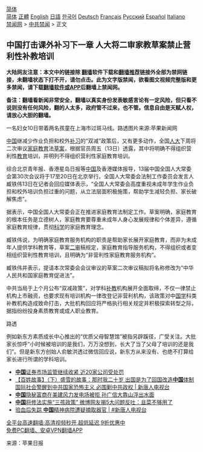  <!-- 面包屑导航 --> <div class="breadcrumb"><!-- GTranslate: https://gtranslate.io/ -->  <div class="switcher notranslate">  <div class="selected">  <a href="#" onclick="return false;"> 简体</a>  </div>  <div class="option">  <a href="https://www.bannedbook.org" onclick="doGTranslate('zh-CN|zh-CN');jQuery('div.switcher div.selected a').html(jQuery(this).html());return false;" title="简体中文" class="nturl selected"> 简体</a>  <a href="https://www.bannedbook.org/zh-tw/" onclick="doGTranslate('zh-CN|zh-TW');jQuery('div.switcher div.selected a').html(jQuery(this).html());return false;" title="繁體中文" class="nturl"> 正體</a>  <a href="https://www.bannedbook.org/en/" onclick="doGTranslate('zh-CN|en');jQuery('div.switcher div.selected a').html(jQuery(this).html());return false;" title="English" class="nturl"> English</a>  <a href="https://www.bannedbook.org/ja/" onclick="doGTranslate('zh-CN|ja');jQuery('div.switcher div.selected a').html(jQuery(this).html());return false;" title="日本語" class="nturl"> 日語</a>  <a href="https://www.bannedbook.org/ko/" onclick="doGTranslate('zh-CN|ko');jQuery('div.switcher div.selected a').html(jQuery(this).html());return false;" title="한국어" class="nturl"> 한국어</a>  <a href="https://www.bannedbook.org/de/" onclick="doGTranslate('zh-CN|de');jQuery('div.switcher div.selected a').html(jQuery(this).html());return false;" title="Deutsch" class="nturl"> Deutsch</a>  <a href="https://www.bannedbook.org/fr/" onclick="doGTranslate('zh-CN|fr');jQuery('div.switcher div.selected a').html(jQuery(this).html());return false;" title="Français" class="nturl"> Français</a>  <a href="https://www.bannedbook.org/ru/" onclick="doGTranslate('zh-CN|ru');jQuery('div.switcher div.selected a').html(jQuery(this).html());return false;" title="Русский" class="nturl"> Русский</a>  <a href="https://www.bannedbook.org/es/" onclick="doGTranslate('zh-CN|es');jQuery('div.switcher div.selected a').html(jQuery(this).html());return false;" title="Español" class="nturl"> Español</a>  <a href="https://www.bannedbook.org/it/" onclick="doGTranslate('zh-CN|it');jQuery('div.switcher div.selected a').html(jQuery(this).html());return false;" title="Italiano" class="nturl"> Italiano</a>  </div>  </div>      <div class='breadcrumb-sub'><!-- Breadcrumb NavXT 6.3.0 --> <a href="https://www.bannedbook.org/" class="home">禁闻网</a> &gt; <a href="https://www.bannedbook.org/bnews/cbnews/" class="category">中共禁闻</a> &gt; 正文</div></div><h2>中国打击课外补习下一章 人大将二审家教草案禁止营利性补教培训</h2> <p class="notice"><b>大陆网友注意：本文中的链接除 <a href="https://github.com/bannedbook/fanqiang" >翻墙</a>软件下载和<a href="https://github.com/killgcd/justmysocks/blob/master/README.md">翻墙推荐</a>链接外全部为禁网链接，未翻墙状态下打不开，请勿点击。此为文字版禁闻，欲看图文视频完整版和更多禁闻，请下载<a href="https://github.com/bannedbook/fanqiang">翻墙软件或APP</a>后翻墙上禁闻网。</p><p>备注：翻墙看新闻非常安全，翻墙以真实身份发表敏感言论有一定风险，但只看不说则没有任何风险，翻的人太多，政府管不过来，也不管。信息自由是天赋人权，请放心大胆的翻墙。</b></p>  <div class="entry"> <p id="conimg">一名妇女10日带着两名孩童在上海市过斑马线。路透图片来源:苹果新闻网</p> <p><span class='wp_keywordlink_affiliate'><a href="https://www.bannedbook.org/" title="中国" target="_blank">中国</a></span>继减少作业负担和校外<a href="https://www.bannedbook.org/bnews/tag/%E8%A1%A5%E4%B9%A0/" class="st_tag internal_tag" rel="tag" title="标签 补习 下的日志">补习</a>的“双减”政策后，又有更多动作，全国<a href="https://www.bannedbook.org/bnews/tag/%E4%BA%BA%E5%A4%A7/" class="st_tag internal_tag" rel="tag" title="标签 人大 下的日志">人大</a>下周将二次审议<a href="https://www.bannedbook.org/bnews/tag/%e5%ae%b6%e5%ba%ad%e6%95%99%e8%82%b2/" class="st_tag internal_tag" rel="tag" title="标签 家庭教育 下的日志">家庭教育</a>法<a href="https://www.bannedbook.org/bnews/tag/%E8%8D%89%E6%A1%88/" class="st_tag internal_tag" rel="tag" title="标签 草案 下的日志">草案</a>，根据官员周五（13日）透露，其中将明确不得组织营利性<a href="https://www.bannedbook.org/bnews/tag/%e6%95%99%e8%82%b2/" class="st_tag internal_tag" rel="tag" title="标签 教育 下的日志">教育</a>培训，并明列不得组织营利性家庭教育培训。</p>  <p>综合北京青年报、香港星岛日报等<a href="https://www.bannedbook.org/bnews/tag/%E4%B8%AD%E5%9B%BD/" class="st_tag internal_tag" rel="tag" title="标签 中国 下的日志">中国</a>及香港媒体报导，13届中国全国人大常委会第30次会议将于17至20日在北京举行。全国人大常委会法制工作委员会发言人臧铁伟13日在记者会回应媒体表示，“全国人大常委会高度重视未成年学生作业负担和校外培训负担过重的问题，从立法层面积极施策，帮助学生减轻负担、家长破解焦虑”。</p> <p>据表示，中国全国人大常委会正在推进家庭教育法制定工作。草案明确，家庭教育的根本任务是立德树人，家庭教育要尊重未成年人身心发展规律和个体差异，遵循家庭教育规律，贯彻<span class='wp_keywordlink'><a href="https://www.bannedbook.org/forum11/topic309.html" title="禁片：“科学”的棍子" target="_blank">科学</a></span>的家庭教育理念。</p>  <p>臧铁伟说，为明确家庭教育服务机构的职责是帮助家长展开家庭教育，而非为未成年人提供学科教育等，草案<a href="https://www.bannedbook.org/bnews/tag/%E4%BA%8C%E5%AE%A1/" class="st_tag internal_tag" rel="tag" title="标签 二审 下的日志">二审</a>稿规定，家庭教育指导服务机构，不得组织或者变相组织营利性教育培训，且明确为“非营利性家庭教育服务机构”。</p> <p>臧铁伟并表示，提请本次常委会会议审议的草案二次审议稿拟将名称修改为“中华人民共和国家庭教育促进法”。</p>  <p>中共当局于上个月公布“双减政策”，对学科<a href="https://www.bannedbook.org/bnews/tag/%E8%A1%A5%E6%95%99/" class="st_tag internal_tag" rel="tag" title="标签 补教 下的日志">补教</a>机构展开全面取缔，不仅一律禁止机构上市融资，也要求现有培训机构一律改登记非营利机构，该政策对中<span class='wp_keywordlink'><a href="https://www.bannedbook.org/forum24/" title="国学传统文化禁书" target="_blank">国学</a></span>科类补教机构造成致命打击，大批机构回应将严格执行相关规定并积极探索转型之际，据指纷纷投身素质教育或成人职业教育。</p> <p>路透</p>  <p>例如新东方素质成长中心推出的“优质父母智慧馆”被指另辟蹊径，广受关注。大批家长惊呼“小时候被培训的是我们，万万没想到，长大了当了父母了培训的还是我们”。但是新东方创始人俞敏洪透过微信回应说，新东方从来没有、也绝不打算给家长进行所谓的学科培训。</p> <ul class='op-related-articles' title='相关阅读'> <li><a href='https://www.bannedbook.org/bnews/headline/20210815/1606452.html' target='_blank'><b>中国</b>证券市场监管继续收紧 近20家公司受处罚</a></li> <li><a href='https://www.bannedbook.org/bnews/bannedvideo/20210815/1606437.html' target='_blank'>【百姓故事】（下）盛雪的故事：那时我二十岁 出国是为了回国改造<b>中国</b>体制 国际社会警醒到中共国家恐怖主义 必围剿中共政权 | 新唐人电视台</a></li> <li><a href='https://www.bannedbook.org/bnews/comments/20210815/1606434.html' target='_blank'><b>中国</b>隐秘富商在美建风力发电场被拒 孙广信大靠山浮出水面</a></li> <li><a href='https://www.bannedbook.org/bnews/cbnews/20210815/1606416.html' target='_blank'><b>中国</b>将修法实施“三孩政策” 微博网友揭5大问题反吐：韭菜不够用了</a></li> <li><a href='https://www.bannedbook.org/bnews/bannedvideo/20210815/1606408.html' target='_blank'>验血后失踪 <b>中国</b>精神病院遭疑摘取器官 | #新唐人电视台</a></li> </ul> <p class="texttj"> <a href="https://github.com/bannedbook/fanqiang/wiki/V2ray%E6%9C%BA%E5%9C%BA" target="_blank">全平台高速翻墙:高清视频秒开,超低延迟,9折优惠中</a><br/> <a href="https://github.com/bannedbook/fanqiang/wiki/%E7%A6%81%E9%97%BB%E7%BD%91%E5%AE%89%E5%8D%93%E7%BF%BB%E5%A2%99%E6%96%B0%E9%97%BBAPP" target="_blank">免费PC翻墙、安卓VPN翻墙APP</a></p><p> 来源：苹果日报 </p><a name='sharetosocial'></a>  <div style="margin-bottom:5px;padding-bottom:5px;clear:both"> <div id="archive-pix-1" class="banner-ads"> <!-- AuctionX Display platform tag START --> <div id="26318x728x90x621x_ADSLOT2" clicktrack="%%CLICK_URL_ESC%%"></div> <!-- AuctionX Display platform tag END --> </div> <div id="archive-pix-2" class="banner-ads"> <!-- AuctionX Display platform tag START --> <div id="26315x300x250x621x_ADSLOT2" clicktrack="%%CLICK_URL_ESC%%"></div> <!-- AuctionX Display platform tag END --> </div> </div>  <div id="archive-pix-1" class="banner-ads"> <!-- AuctionX Display platform tag START --> <div id="26318x728x90x621x_ADSLOT3" clicktrack="%%CLICK_URL_ESC%%"></div> <!-- AuctionX Display platform tag END --> </div> </div><!--END ENTRY--> 